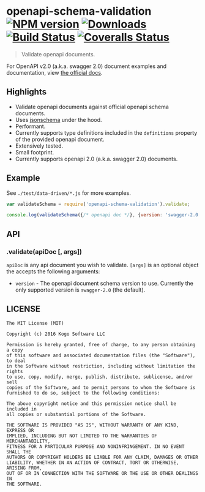 # openapi-schema-validation [![NPM version][npm-image]][npm-url] [![Downloads][downloads-image]][npm-url] [![Build Status][travis-image]][travis-url] [![Coveralls Status][coveralls-image]][coveralls-url]
> Validate openapi documents.

For OpenAPI v2.0 (a.k.a. swagger 2.0) document examples and documentation, view
[the official docs](https://github.com/OAI/OpenAPI-Specification/blob/master/versions/2.0.md#itemsObject).

## Highlights

* Validate openapi documents against official openapi schema documents.
* Uses [jsonschema](https://github.com/tdegrunt/jsonschema) under the hood.
* Performant.
* Currently supports type definitions included in the `definitions` property of the
provided openapi document.
* Extensively tested.
* Small footprint.
* Currently supports openapi 2.0 (a.k.a. swagger 2.0) documents.

## Example

See `./test/data-driven/*.js` for more examples.

```javascript
var validateSchema = require('openapi-schema-validation').validate;

console.log(validateSchema({/* openapi doc */}, {version: 'swagger-2.0'});
```

## API
### .validate(apiDoc [, args])

`apiDoc` is any api document you wish to validate.
`[args]` is an optional object the accepts the following arguments:
* `version` - The openapi document schema version to use.  Currently the only supported
version is `swagger-2.0` (the default).

## LICENSE
``````
The MIT License (MIT)

Copyright (c) 2016 Kogo Software LLC

Permission is hereby granted, free of charge, to any person obtaining a copy
of this software and associated documentation files (the "Software"), to deal
in the Software without restriction, including without limitation the rights
to use, copy, modify, merge, publish, distribute, sublicense, and/or sell
copies of the Software, and to permit persons to whom the Software is
furnished to do so, subject to the following conditions:

The above copyright notice and this permission notice shall be included in
all copies or substantial portions of the Software.

THE SOFTWARE IS PROVIDED "AS IS", WITHOUT WARRANTY OF ANY KIND, EXPRESS OR
IMPLIED, INCLUDING BUT NOT LIMITED TO THE WARRANTIES OF MERCHANTABILITY,
FITNESS FOR A PARTICULAR PURPOSE AND NONINFRINGEMENT. IN NO EVENT SHALL THE
AUTHORS OR COPYRIGHT HOLDERS BE LIABLE FOR ANY CLAIM, DAMAGES OR OTHER
LIABILITY, WHETHER IN AN ACTION OF CONTRACT, TORT OR OTHERWISE, ARISING FROM,
OUT OF OR IN CONNECTION WITH THE SOFTWARE OR THE USE OR OTHER DEALINGS IN
THE SOFTWARE.
``````

[downloads-image]: http://img.shields.io/npm/dm/openapi-schema-validation.svg
[npm-url]: https://npmjs.org/package/openapi-schema-validation
[npm-image]: http://img.shields.io/npm/v/openapi-schema-validation.svg

[travis-url]: https://travis-ci.org/kogosoftwarellc/openapi-schema-validation
[travis-image]: http://img.shields.io/travis/kogosoftwarellc/openapi-schema-validation.svg

[coveralls-url]: https://coveralls.io/r/kogosoftwarellc/openapi-schema-validation
[coveralls-image]: http://img.shields.io/coveralls/kogosoftwarellc/openapi-schema-validation/master.svg
